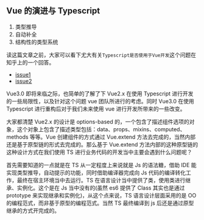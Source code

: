 ## Vue 的演进与 Typescript

1. 类型推导
2. 自动补全
3. 结构性的类型系统

读这篇文章之前，大家可以看下尤大有关`Typescript是否使用于Vue开发`这个问题在知乎上的一个回答。

* [issue1](https://www.zhihu.com/question/46397274?sort=created)
* [issue2](https://www.zhihu.com/question/310485097?sort=created)

Vue3.0 即将来临之际，也简单的了解了下 Vue2.x 在使用 Typescript 进行开发的一些局限性，以及针对这个问题 vue 团队所进行的考虑。同时 Vue3.0 在使用 Typescript 进行重构后对于我们未来使用 vue 进行开发所带来的一些改变。

大家都清楚 Vue2.x 的设计是 options-based 的，一个包含了描述组件选项的对象，这个对象上包含了描述类型包括：data、props、mixins、computed、methods 等等。Vue 创建组件的方式通过 Vue.extend 方法去完成的，当然内部还是基于原型链的形式去完成的。那么基于 Vue.extend 方法内部的这种原型链的这种设计方式在我们使用 TS 进行业务代码的开发当中主要会遇到什么问题呢？

首先需要知道的一点就是在 TS 从一定程度上来说就是 Js 的语法糖，借助 IDE 能实现类型推导，自动提示的功能，同时借助编译器完成向 Js 代码的编译转化工作，最终在宿主环境当中去运行。TS 在语言设计当中提供了类，使用类进行继承、实例化。这个是在 Js 当中没有的(虽然 es6 提供了 Class 其实也是通过 prototype 来实现继承和实例化)，从这个点来说，TS 语言设计层面采用的是 OO 的编程范式，而非基于原型的编程范式。当然 TS 最终编译到 js 后还是通过原型继承的方式开完成的。